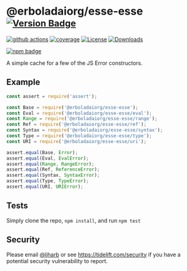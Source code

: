 # @erboladaiorg/esse-esse <sup>[![Version Badge][npm-version-svg]][package-url]</sup>

[![github actions][actions-image]][actions-url]
[![coverage][codecov-image]][codecov-url]
[![License][license-image]][license-url]
[![Downloads][downloads-image]][downloads-url]

[![npm badge][npm-badge-png]][package-url]

A simple cache for a few of the JS Error constructors.

## Example

```js
const assert = require('assert');

const Base = require('@erboladaiorg/esse-esse');
const Eval = require('@erboladaiorg/esse-esse/eval');
const Range = require('@erboladaiorg/esse-esse/range');
const Ref = require('@erboladaiorg/esse-esse/ref');
const Syntax = require('@erboladaiorg/esse-esse/syntax');
const Type = require('@erboladaiorg/esse-esse/type');
const URI = require('@erboladaiorg/esse-esse/uri');

assert.equal(Base, Error);
assert.equal(Eval, EvalError);
assert.equal(Range, RangeError);
assert.equal(Ref, ReferenceError);
assert.equal(Syntax, SyntaxError);
assert.equal(Type, TypeError);
assert.equal(URI, URIError);
```

## Tests
Simply clone the repo, `npm install`, and run `npm test`

## Security

Please email [@ljharb](https://github.com/ljharb) or see https://tidelift.com/security if you have a potential security vulnerability to report.

[package-url]: https://npmjs.org/package/@erboladaiorg/esse-esse
[npm-version-svg]: https://versionbadg.es/ljharb/@erboladaiorg/esse-esse.svg
[deps-svg]: https://david-dm.org/ljharb/@erboladaiorg/esse-esse.svg
[deps-url]: https://david-dm.org/ljharb/@erboladaiorg/esse-esse
[dev-deps-svg]: https://david-dm.org/ljharb/@erboladaiorg/esse-esse/dev-status.svg
[dev-deps-url]: https://david-dm.org/ljharb/@erboladaiorg/esse-esse#info=devDependencies
[npm-badge-png]: https://nodei.co/npm/@erboladaiorg/esse-esse.png?downloads=true&stars=true
[license-image]: https://img.shields.io/npm/l/@erboladaiorg/esse-esse.svg
[license-url]: LICENSE
[downloads-image]: https://img.shields.io/npm/dm/@erboladaiorg/esse-esse.svg
[downloads-url]: https://npm-stat.com/charts.html?package=@erboladaiorg/esse-esse
[codecov-image]: https://codecov.io/gh/ljharb/@erboladaiorg/esse-esse/branch/main/graphs/badge.svg
[codecov-url]: https://app.codecov.io/gh/ljharb/@erboladaiorg/esse-esse/
[actions-image]: https://img.shields.io/endpoint?url=https://github-actions-badge-u3jn4tfpocch.runkit.sh/ljharb/@erboladaiorg/esse-esse
[actions-url]: https://github.com/erboladaiorg/esse-esse/actions
